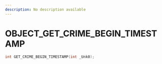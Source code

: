 ```yaml
---
description: No description available 
---
```


# OBJECT\_GET_CRIME_BEGIN_TIMESTAMP

```cpp
int GET_CRIME_BEGIN_TIMESTAMP(int _Unk0);
```